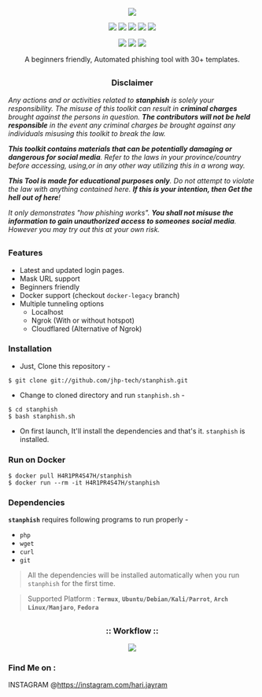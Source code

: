 <!-- stanphish -->

<p align="center">
  <img src=".imgs/logo.png">
</p>

<p align="center">
  <img src="https://img.shields.io/badge/Version-2.2-green?style=for-the-badge">
  <img src="https://img.shields.io/github/license/jhp-tech/stanphish?style=for-the-badge">
  <img src="https://img.shields.io/github/stars/jhp-tech/stanphish?style=for-the-badge">
  <img src="https://img.shields.io/github/issues/jhp-tech/stanphish?color=red&style=for-the-badge">
  <img src="https://img.shields.io/github/forks/jhp-tech/stanphish?color=teal&style=for-the-badge">
</p>

<p align="center">
  <img src="https://img.shields.io/badge/Author-JHP-TECH-cyan?style=flat-square">
  <img src="https://img.shields.io/badge/Open%20Source-Yes-cyan?style=flat-square">
  <img src="https://img.shields.io/badge/Written%20In-Bash-cyan?style=flat-square">
</p>

<p align="center">A beginners friendly, Automated phishing tool with 30+ templates.</p>

##

<h3><p align="center">Disclaimer</p></h3>

<i>Any actions and or activities related to <b>stanphish</b> is solely your responsibility. The misuse of this toolkit can result in <b>criminal charges</b> brought against the persons in question. <b>The contributors will not be held responsible</b> in the event any criminal charges be brought against any individuals misusing this toolkit to break the law.

<b>This toolkit contains materials that can be potentially damaging or dangerous for social media</b>. Refer to the laws in your province/country before accessing, using,or in any other way utilizing this in a wrong way.

<b>This Tool is made for educational purposes only</b>. Do not attempt to violate the law with anything contained here. <b>If this is your intention, then Get the hell out of here</b>!

It only demonstrates "how phishing works". <b>You shall not misuse the information to gain unauthorized access to someones social media</b>. However you may try out this at your own risk.</i>

##

### Features

- Latest and updated login pages.
- Mask URL support 
- Beginners friendly
- Docker support (checkout `docker-legacy` branch)
- Multiple tunneling options
  - Localhost
  - Ngrok (With or without hotspot)
  - Cloudflared (Alternative of Ngrok)


### Installation

- Just, Clone this repository -
```
$ git clone git://github.com/jhp-tech/stanphish.git
```

- Change to cloned directory and run `stanphish.sh` -
```
$ cd stanphish
$ bash stanphish.sh
```

- On first launch, It'll install the dependencies and that's it. `stanphish` is installed.

### Run on Docker
```
$ docker pull H4R1PR4S47H/stanphish
$ docker run --rm -it H4R1PR4S47H/stanphish
```

### Dependencies

**`stanphish`** requires following programs to run properly - 
- `php`
- `wget`
- `curl`
- `git`

> All the dependencies will be installed automatically when you run `stanphish` for the first time.

> Supported Platform : **`Termux`**, **`Ubuntu/Debian/Kali/Parrot`**, **`Arch Linux/Manjaro`**, **`Fedora`**

##

<h3 align="center">
:: Workflow ::
</h3>
<p align="center">
<img src=".imgs/wf.gif"/>
</p>




### Find Me on :
INSTAGRAM @https://instagram.com/hari.jayram

